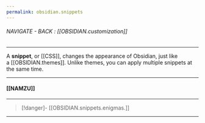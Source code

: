 ```yaml
---
permalink: obsidian.snippets
---
```


###### NAVIGATE - BACK : [[OBSIDIAN.customization]]
------

A **snippet**, or [[CSS]], changes the appearance of Obsidian, just like a [[OBSIDIAN.themes]]. Unlike themes, you can apply multiple snippets at the same time.

-----
#### [[NAMZU]]





---
>[!danger]- [[OBSIDIAN.snippets.enigmas.]]
------
